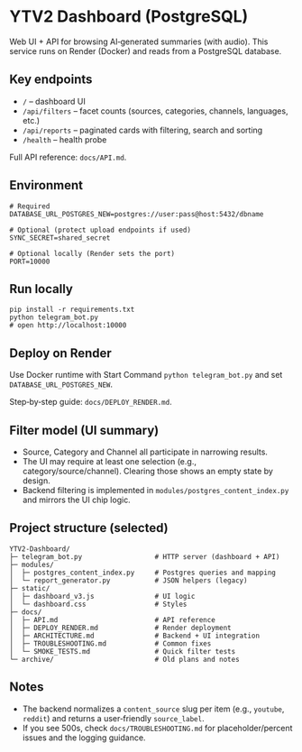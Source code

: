 # YTV2 Dashboard (PostgreSQL)

Web UI + API for browsing AI‑generated summaries (with audio). This service runs on Render (Docker) and reads from a PostgreSQL database.

## Key endpoints
- `/` – dashboard UI
- `/api/filters` – facet counts (sources, categories, channels, languages, etc.)
- `/api/reports` – paginated cards with filtering, search and sorting
- `/health` – health probe

Full API reference: `docs/API.md`.

## Environment
```
# Required
DATABASE_URL_POSTGRES_NEW=postgres://user:pass@host:5432/dbname

# Optional (protect upload endpoints if used)
SYNC_SECRET=shared_secret

# Optional locally (Render sets the port)
PORT=10000
```

## Run locally
```
pip install -r requirements.txt
python telegram_bot.py
# open http://localhost:10000
```

## Deploy on Render
Use Docker runtime with Start Command `python telegram_bot.py` and set `DATABASE_URL_POSTGRES_NEW`.

Step‑by‑step guide: `docs/DEPLOY_RENDER.md`.

## Filter model (UI summary)
- Source, Category and Channel all participate in narrowing results.
- The UI may require at least one selection (e.g., category/source/channel). Clearing those shows an empty state by design.
- Backend filtering is implemented in `modules/postgres_content_index.py` and mirrors the UI chip logic.

## Project structure (selected)
```
YTV2-Dashboard/
├─ telegram_bot.py                  # HTTP server (dashboard + API)
├─ modules/
│  ├─ postgres_content_index.py     # Postgres queries and mapping
│  └─ report_generator.py           # JSON helpers (legacy)
├─ static/
│  ├─ dashboard_v3.js               # UI logic
│  └─ dashboard.css                 # Styles
├─ docs/
│  ├─ API.md                        # API reference
│  ├─ DEPLOY_RENDER.md              # Render deployment
│  ├─ ARCHITECTURE.md               # Backend + UI integration
│  ├─ TROUBLESHOOTING.md            # Common fixes
│  └─ SMOKE_TESTS.md                # Quick filter tests
└─ archive/                         # Old plans and notes
```

## Notes
- The backend normalizes a `content_source` slug per item (e.g., `youtube`, `reddit`) and returns a user‑friendly `source_label`.
- If you see 500s, check `docs/TROUBLESHOOTING.md` for placeholder/percent issues and the logging guidance.

